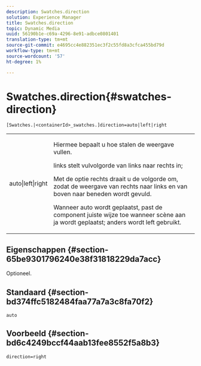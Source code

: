 ```yaml
---
description: Swatches.direction
solution: Experience Manager
title: Swatches.direction
topic: Dynamic Media
uuid: 56190b1e-c69a-4296-8e91-adbce0801401
translation-type: tm+mt
source-git-commit: e4695cc4e882351ec3f2c55fd8a3cfca455bd79d
workflow-type: tm+mt
source-wordcount: '57'
ht-degree: 1%

---
```



# Swatches.direction{#swatches-direction}

`[Swatches.|<containerId>_swatches.]direction=auto|left|right`

<table id="table_B4B930A32C0742F4932BF071B9EEA9F4"> 
 <tbody> 
  <tr> 
   <td> <p> <span class="codeph"> auto|left|right  </span> </p> </td> 
   <td> <p> Hiermee bepaalt u hoe stalen de weergave vullen. </p> <p> <span class="codeph"> links  </span> stelt vulvolgorde van links naar rechts in; </p> <p> <span class="codeph"> Met de optie rechts  </span> draait u de volgorde om, zodat de weergave van rechts naar links en van boven naar beneden wordt gevuld. </p> <p>Wanneer <span class="codeph"> auto </span> wordt geplaatst, past de component <span class="codeph"> juiste </span> wijze toe wanneer scène aan <span class="codeph"> ja </span> wordt geplaatst; anders wordt left gebruikt. </p> </td> 
  </tr> 
 </tbody> 
</table>

## Eigenschappen {#section-65be9301796240e38f31818229da7acc}

Optioneel.

## Standaard {#section-bd374ffc5182484faa77a7a3c8fa70f2}

`auto`

## Voorbeeld {#section-bd6c4249bccf44aab13fee8552f5a8b3}

`direction=right`
